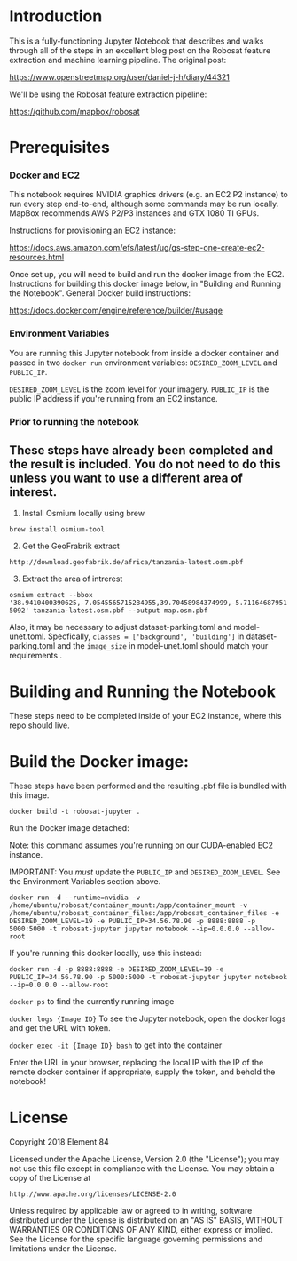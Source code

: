 Introduction
=======
This is a fully-functioning Jupyter Notebook that describes and walks through all of the steps in an excellent blog post on the Robosat feature extraction and machine learning pipeline. The original post:

https://www.openstreetmap.org/user/daniel-j-h/diary/44321

We'll be using the Robosat feature extraction pipeline:

https://github.com/mapbox/robosat

Prerequisites
=======
### Docker and EC2
This notebook requires NVIDIA graphics drivers (e.g. an EC2 P2 instance) to run every step end-to-end, although some commands may be run locally. MapBox recommends AWS P2/P3 instances and GTX 1080 TI GPUs.

Instructions for provisioning an EC2 instance:

https://docs.aws.amazon.com/efs/latest/ug/gs-step-one-create-ec2-resources.html

Once set up, you will need to build and run the docker image from the EC2. Instructions for building this docker image below, in "Building and Running the Notebook". General Docker build instructions:

https://docs.docker.com/engine/reference/builder/#usage

### Environment Variables
You are running this Jupyter notebook from inside a docker container and passed in two `docker run` environment variables: `DESIRED_ZOOM_LEVEL` and `PUBLIC_IP`.

`DESIRED_ZOOM_LEVEL` is the zoom level for your imagery.
`PUBLIC_IP` is the public IP address if you're running from an EC2 instance. 

### Prior to running the notebook

## These steps have already been completed and the result is included. You do not need to do this unless you want to use a different area of interest.

1. Install Osmium locally using brew

`brew install osmium-tool`

2. Get the GeoFrabrik extract

`http://download.geofabrik.de/africa/tanzania-latest.osm.pbf`

3. Extract the area of intrerest

`osmium extract --bbox '38.9410400390625,-7.0545565715284955,39.70458984374999,-5.711646879515092' tanzania-latest.osm.pbf --output map.osm.pbf`

Also, it may be necessary to adjust dataset-parking.toml and model-unet.toml. Specfically, `classes = ['background', 'building']` in dataset-parking.toml and the `image_size` in model-unet.toml should match your requirements .

Building and Running the Notebook
=======

These steps need to be completed inside of your EC2 instance, where this repo should live.

Build the Docker image:
=======
These steps have been performed and the resulting .pbf file is bundled with this image.

`docker build -t robosat-jupyter .`

Run the Docker image detached:

Note: this command assumes you're running on our CUDA-enabled EC2 instance.

IMPORTANT: You _must_ update the `PUBLIC_IP` and `DESIRED_ZOOM_LEVEL`. See the Environment Variables section above.

`docker run -d --runtime=nvidia -v /home/ubuntu/robosat/container_mount:/app/container_mount -v /home/ubuntu/robosat_container_files:/app/robosat_container_files -e DESIRED_ZOOM_LEVEL=19 -e PUBLIC_IP=34.56.78.90 -p 8888:8888 -p 5000:5000 -t robosat-jupyter jupyter notebook --ip=0.0.0.0 --allow-root`

If you're running this docker locally, use this instead:

`docker run -d -p 8888:8888 -e DESIRED_ZOOM_LEVEL=19 -e PUBLIC_IP=34.56.78.90 -p 5000:5000 -t robosat-jupyter jupyter notebook --ip=0.0.0.0 --allow-root`

`docker ps` to find the currently running image

`docker logs {Image ID}` To see the Jupyter notebook, open the docker logs and get the URL with token.

`docker exec -it {Image ID} bash` to get into the container

Enter the URL in your browser, replacing the local IP with the IP of the remote docker container if appropriate, supply the token, and behold the notebook!


License
=======

Copyright 2018 Element 84

Licensed under the Apache License, Version 2.0 (the "License");
you may not use this file except in compliance with the License.
You may obtain a copy of the License at

    http://www.apache.org/licenses/LICENSE-2.0

Unless required by applicable law or agreed to in writing, software
distributed under the License is distributed on an "AS IS" BASIS,
WITHOUT WARRANTIES OR CONDITIONS OF ANY KIND, either express or implied.
See the License for the specific language governing permissions and
limitations under the License.
